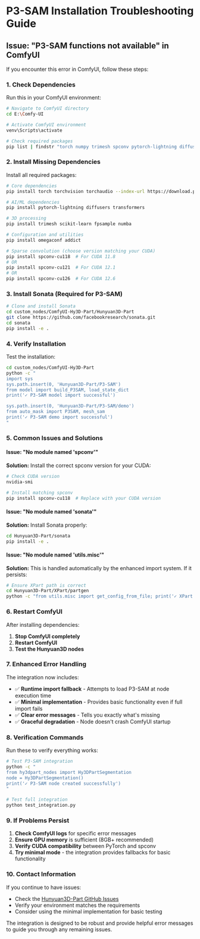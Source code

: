 # P3-SAM Installation Troubleshooting Guide

## Issue: "P3-SAM functions not available" in ComfyUI

If you encounter this error in ComfyUI, follow these steps:

### 1. Check Dependencies

Run this in your ComfyUI environment:
```bash
# Navigate to ComfyUI directory
cd E:\Comfy-UI

# Activate ComfyUI environment
venv\Scripts\activate

# Check required packages
pip list | findstr "torch numpy trimesh spconv pytorch-lightning diffusers omegaconf"
```

### 2. Install Missing Dependencies

Install all required packages:
```bash
# Core dependencies
pip install torch torchvision torchaudio --index-url https://download.pytorch.org/whl/cu118

# AI/ML dependencies  
pip install pytorch-lightning diffusers transformers

# 3D processing
pip install trimesh scikit-learn fpsample numba

# Configuration and utilities
pip install omegaconf addict

# Sparse convolution (choose version matching your CUDA)
pip install spconv-cu118  # For CUDA 11.8
# OR
pip install spconv-cu121  # For CUDA 12.1
# OR  
pip install spconv-cu126  # For CUDA 12.6
```

### 3. Install Sonata (Required for P3-SAM)

```bash
# Clone and install Sonata
cd custom_nodes/ComfyUI-Hy3D-Part/Hunyuan3D-Part
git clone https://github.com/facebookresearch/sonata.git
cd sonata
pip install -e .
```

### 4. Verify Installation

Test the installation:
```bash
cd custom_nodes/ComfyUI-Hy3D-Part
python -c "
import sys
sys.path.insert(0, 'Hunyuan3D-Part/P3-SAM')
from model import build_P3SAM, load_state_dict
print('✓ P3-SAM model import successful')

sys.path.insert(0, 'Hunyuan3D-Part/P3-SAM/demo')  
from auto_mask import P3SAM, mesh_sam
print('✓ P3-SAM demo import successful')
"
```

### 5. Common Issues and Solutions

#### Issue: "No module named 'spconv'"
**Solution:** Install the correct spconv version for your CUDA:
```bash
# Check CUDA version
nvidia-smi

# Install matching spconv
pip install spconv-cu118  # Replace with your CUDA version
```

#### Issue: "No module named 'sonata'"
**Solution:** Install Sonata properly:
```bash
cd Hunyuan3D-Part/sonata
pip install -e .
```

#### Issue: "No module named 'utils.misc'"
**Solution:** This is handled automatically by the enhanced import system. If it persists:
```bash
# Ensure XPart path is correct
cd Hunyuan3D-Part/XPart/partgen
python -c "from utils.misc import get_config_from_file; print('✓ XPart utils work')"
```

### 6. Restart ComfyUI

After installing dependencies:
1. **Stop ComfyUI completely**
2. **Restart ComfyUI**
3. **Test the Hunyuan3D nodes**

### 7. Enhanced Error Handling

The integration now includes:
- ✅ **Runtime import fallback** - Attempts to load P3-SAM at node execution time
- ✅ **Minimal implementation** - Provides basic functionality even if full import fails
- ✅ **Clear error messages** - Tells you exactly what's missing
- ✅ **Graceful degradation** - Node doesn't crash ComfyUI startup

### 8. Verification Commands

Run these to verify everything works:

```bash
# Test P3-SAM integration
python -c "
from hy3dpart_nodes import Hy3DPartSegmentation
node = Hy3DPartSegmentation()
print('✓ P3-SAM node created successfully')
"

# Test full integration
python test_integration.py
```

### 9. If Problems Persist

1. **Check ComfyUI logs** for specific error messages
2. **Ensure GPU memory** is sufficient (8GB+ recommended)
3. **Verify CUDA compatibility** between PyTorch and spconv
4. **Try minimal mode** - the integration provides fallbacks for basic functionality

### 10. Contact Information

If you continue to have issues:
- Check the [Hunyuan3D-Part GitHub Issues](https://github.com/Tencent-Hunyuan/Hunyuan3D-Part/issues)
- Verify your environment matches the requirements
- Consider using the minimal implementation for basic testing

The integration is designed to be robust and provide helpful error messages to guide you through any remaining issues.
